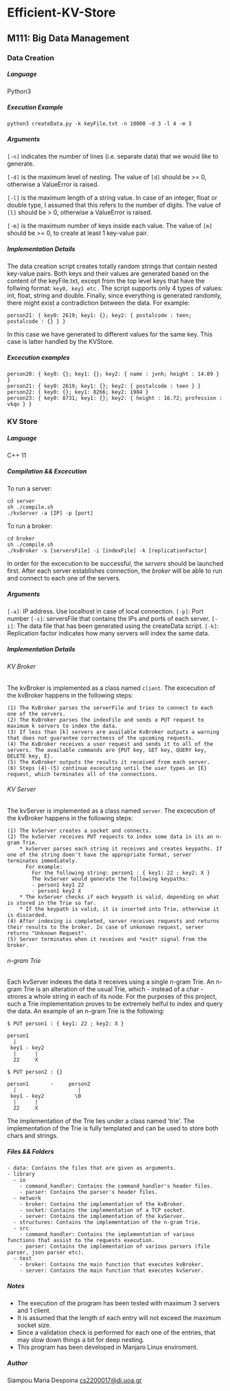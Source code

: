 # Efficient-KV-Store

## M111: Big Data Management

### Data Creation

##### Language

Python3

##### Execution Example
```
python3 createData.py -k keyFile.txt -n 10000 -d 3 -l 4 -m 3
```

##### Arguments

`[-n]`​ indicates the number of lines (i.e. separate data) that we would like to generate.

`[-d]` ​is the maximum level of nesting. The value of `[d]` should be >= 0, otherwise a ValueError is raised.

`[-l]` ​is the maximum length of a string value. In case of an integer, float or double type, I assumed that this refers to the number of digits. The value of `[l]` should be > 0, otherwise a ValueError is raised.

`[-m​]` is the maximum number of keys inside each value. The value of `[m]` should be >= 0, to create at least 1 key-value pair.

##### Implementation Details

The data creation script creates totally random strings that contain nested key-value pairs. Both keys and their values are generated based on the content of the keyFile.txt, except from the top level keys that have the follwing format: ``` key0, key1 etc ``` .  The script supports only 4 types of values: int, float, string and double. Finally, since everything is generated randomly, there might exist a contradiction between the data. For example:

```
person21: { key0: 2619; key1: {}; key2: { postalcode : teen; postalcode : {} } }
```

In this case we have generated to different values for the same key. This case is latter handled by the KVStore.

##### Excecution examples

```
person20: { key0: {}; key1: {}; key2: { name : jvnh; height : 14.09 } }
person21: { key0: 2619; key1: {}; key2: { postalcode : teen } }
person22: { key0: {}; key1: 8266; key2: 1984 }
person23: { key0: 8731; key1: {}; key2: { height : 16.72; profession : vkqo } }
```

### KV Store

##### Language

C++ 11

##### Compilation && Excecution

To run a server:
```
cd server
sh ./compile.sh
./kvServer -a [IP] -p [port]
```

To run a broker:
```
cd broker
sh ./compile.sh
./kvBroker -s [serversFile] -i [indexFile] -k [replicationFactor]
```

In order for the excecution to be successful, the *servers* should be launched first. After each server establishes connection, the *broker* will be able to run and connect to each one of the servers.

##### Arguments

`[-a]`: IP address. Use localhost in case of local connection.
`[-p]`: Port number
`[-s]`: serversFile that contains the IPs and ports of each server.
`[-i]`: The data file that has been generated using the createData script.
`[-k]`: Replication factor indicates how many servers will index the same data.

##### Implementation Details

###### KV Broker

The kvBroker is implemented as a class named `client`. The excecution of the kvBroker happens in the following steps: 
```
(1) The KvBroker parses the serverFile and tries to connect to each one of the servers. 
(2) The KvBroker parses the indexFile and sends a PUT request to maximum k servers to index the data.
(3) If less than [k] servers are available KvBroker outputs a warning that does not guarantee correctness of the upcoming requests.
(4) The KvBroker receives a user request and sends it to all of the servers. The available commands are {PUT key, GET key, QUERY key, DELETE key, E}.
(5) The KvBroker outputs the results it received from each server.
(6) Steps (4)-(5) continue excecuting until the user types an {E} request, which terminates all of the connections.
```
###### KV Server

The kvServer is implemented as a class named `server`. The excecution of the kvBroker happens in the following steps:
```
(1) The kvServer creates a socket and connects.
(2) The kvServer receives PUT requests to index some data in its an n-gram Trie.
    * kvServer parses each string it receives and creates keypaths. If one of the string doen't have the appropriate format, server terminates immediately.
      For example:
        For the following string: person1 : { key1: 22 ; key2: X }
        The kvServer would generate the following keypaths:
        - person1 key1 22
        - person1 key2 X
    * The kvServer checks if each keypath is valid, depending on what is stored in the Trie so far.
    * If the keypath is valid, it is inserted into Trie, otherwise it is discarded.
(4) After indexing is completed, server receives requests and returns their results to the broker. In case of unkonown request, server returns "Unknown Request".
(5) Server terminates when it receives and *exit* signal from the broker.
```

###### n-gram Trie

Each kvServer indexes the data it receives using a single n-gram Trie. An n-gram Trie is an alteration of the usual Trie, which - instead of a char - strores a whole string in each of its node. For the purposes of this project, such a Trie implementation proves to be extremely helful to index and query the data. An example of an n-gram Trie is the following:

```
$ PUT person1 : { key1: 22 ; key2: X }

person1
  |
 key1 - key2
  |      |
  22     X

$ PUT person2 : {}

person1       -     person2
  |                    |
 key1 - key2          \0
  |      |
  22     X
```

The implementation of the Trie lies under a class named 'trie'.
The implementation of the Trie is fully templated and can be used to store both chars and strings.

##### Files && Folders

```
- data: Contains the files that are given as arguments.
- library
  - io
    - command_handler: Contains the command_handler's header files.
    - parser: Contains the parser's header files. 
  - network
    - broker: Contains the implementation of the kvBroker.
    - socket: Contains the implementation of a TCP socket.
    - server: Contains the implementation of the kvServer.
  - structures: Contains the implementation of the n-gram Trie.
  - src
    - command_handler: Contains the implementation of various functions that assist to the requests execution.
    - parser: Contains the implementation of various parsers (file parser, json parser etc). 
  - test
    - broker: Contains the main function that executes kvBroker.
    - server: Contains the main function that executes kvServer.
```

##### Notes
- The execution of the program has been tested with maximum 3 servers and 1 client.
- It is assumed that the length of each entry will not exceed the maximum socket size.
- Since a validation check is performed for each one of the entries, that may slow down things a bit for deep nesting.
- This program has been developed in Manjaro Linux enviroment. 

##### Author
Siampou Maria Despoina
cs2200017@di.uoa.gr